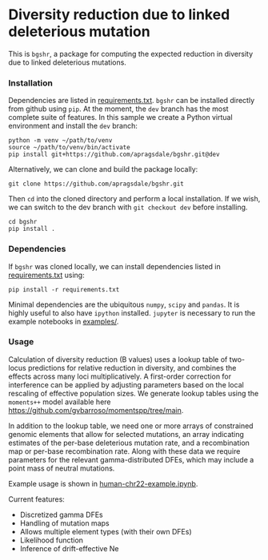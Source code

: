 # Diversity reduction due to linked deleterious mutation

This is ``bgshr``, a package for computing the expected reduction in diversity 
due to linked deleterious mutations.

### Installation

Dependencies are listed in [requirements.txt](requirements.txt). `bgshr` can be 
installed directly from github using `pip`. At the moment, the `dev` branch has 
the most complete suite of features. In this sample we create a Python virtual 
environment and install the `dev` branch:
```
python -m venv ~/path/to/venv
source ~/path/to/venv/bin/activate
pip install git+https://github.com/apragsdale/bgshr.git@dev
```

Alternatively, we can clone and build the package locally:
```
git clone https://github.com/apragsdale/bgshr.git
```

Then `cd` into the cloned directory and perform a local installation. If we 
wish, we can switch to the dev branch with `git checkout dev` before installing.
```
cd bgshr
pip install .
```

### Dependencies

If `bgshr` was cloned locally, we can install dependencies listed in 
[requirements.txt](requirements.txt) using:
```
pip install -r requirements.txt
```

Minimal dependencies are the ubiquitous `numpy`, `scipy` and `pandas`. It is
highly useful to also have `ipython` installed. `jupyter` is necessary to run
the example notebooks in [examples/](examples/).


### Usage

Calculation of diversity reduction (B values) uses a lookup table of two-locus
predictions for relative reduction in diversity, and combines the effects
across many loci multiplicatively. A first-order correction for interference
can be applied by adjusting parameters based on the local rescaling of
effective population sizes. We generate lookup tables using the `moments++`
model available here https://github.com/gvbarroso/momentspp/tree/main.

In addition to the lookup table, we need one or more arrays of constrained
genomic elements that allow for selected mutations, an array indicating 
estimates of the per-base deleterious mutation rate, and a recombination map or 
per-base recombination rate. Along with these data we require parameters for
the relevant gamma-distributed DFEs, which may include a point mass of neutral
mutations.

Example usage is shown in [human-chr22-example.ipynb](examples/human-chr22-example.ipynb).

Current features:
- Discretized gamma DFEs
- Handling of mutation maps
- Allows multiple element types (with their own DFEs)
- Likelihood function
- Inference of drift-effective Ne 

